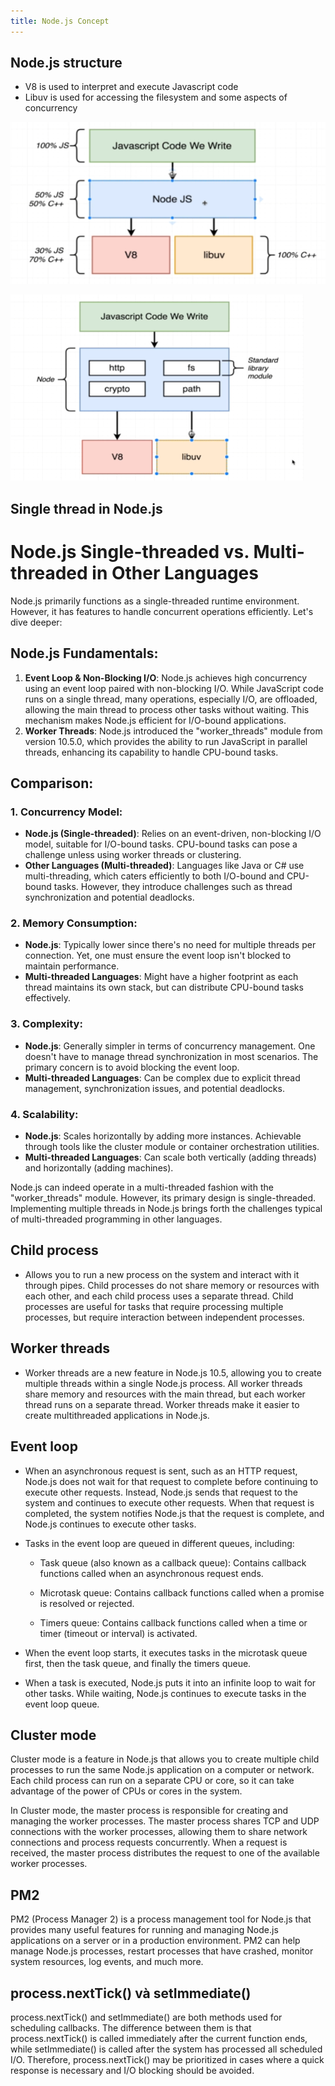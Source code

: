 ```yaml
---
title: Node.js Concept
---
```


## Node.js structure

- V8 is used to interpret and execute Javascript code
- Libuv is used for accessing the filesystem and some aspects of concurrency

![Image](https://raw.githubusercontent.com/quankori/quankori.github.io/master/src/images/programming/3.PNG)

![Image](https://raw.githubusercontent.com/quankori/quankori.github.io/master/src/images/programming/4.PNG)

## Single thread in Node.js

# Node.js Single-threaded vs. Multi-threaded in Other Languages

Node.js primarily functions as a single-threaded runtime environment. However, it has features to handle concurrent operations efficiently. Let's dive deeper:

## Node.js Fundamentals:

1. **Event Loop & Non-Blocking I/O**: Node.js achieves high concurrency using an event loop paired with non-blocking I/O. While JavaScript code runs on a single thread, many operations, especially I/O, are offloaded, allowing the main thread to process other tasks without waiting. This mechanism makes Node.js efficient for I/O-bound applications.
2. **Worker Threads**: Node.js introduced the "worker_threads" module from version 10.5.0, which provides the ability to run JavaScript in parallel threads, enhancing its capability to handle CPU-bound tasks.

## Comparison:

### 1. Concurrency Model:

- **Node.js (Single-threaded)**: Relies on an event-driven, non-blocking I/O model, suitable for I/O-bound tasks. CPU-bound tasks can pose a challenge unless using worker threads or clustering.
- **Other Languages (Multi-threaded)**: Languages like Java or C# use multi-threading, which caters efficiently to both I/O-bound and CPU-bound tasks. However, they introduce challenges such as thread synchronization and potential deadlocks.

### 2. Memory Consumption:

- **Node.js**: Typically lower since there's no need for multiple threads per connection. Yet, one must ensure the event loop isn't blocked to maintain performance.
- **Multi-threaded Languages**: Might have a higher footprint as each thread maintains its own stack, but can distribute CPU-bound tasks effectively.

### 3. Complexity:

- **Node.js**: Generally simpler in terms of concurrency management. One doesn't have to manage thread synchronization in most scenarios. The primary concern is to avoid blocking the event loop.
- **Multi-threaded Languages**: Can be complex due to explicit thread management, synchronization issues, and potential deadlocks.

### 4. Scalability:

- **Node.js**: Scales horizontally by adding more instances. Achievable through tools like the cluster module or container orchestration utilities.
- **Multi-threaded Languages**: Can scale both vertically (adding threads) and horizontally (adding machines).

Node.js can indeed operate in a multi-threaded fashion with the "worker_threads" module. However, its primary design is single-threaded. Implementing multiple threads in Node.js brings forth the challenges typical of multi-threaded programming in other languages.

## Child process

- Allows you to run a new process on the system and interact with it through pipes. Child processes do not share memory or resources with each other, and each child process uses a separate thread. Child processes are useful for tasks that require processing multiple processes, but require interaction between independent processes.

## Worker threads

- Worker threads are a new feature in Node.js 10.5, allowing you to create multiple threads within a single Node.js process. All worker threads share memory and resources with the main thread, but each worker thread runs on a separate thread. Worker threads make it easier to create multithreaded applications in Node.js.

## Event loop

- When an asynchronous request is sent, such as an HTTP request, Node.js does not wait for that request to complete before continuing to execute other requests. Instead, Node.js sends that request to the system and continues to execute other requests. When that request is completed, the system notifies Node.js that the request is complete, and Node.js continues to execute other tasks.

- Tasks in the event loop are queued in different queues, including:

  - Task queue (also known as a callback queue): Contains callback functions called when an asynchronous request ends.

  - Microtask queue: Contains callback functions called when a promise is resolved or rejected.

  - Timers queue: Contains callback functions called when a time or timer (timeout or interval) is activated.

- When the event loop starts, it executes tasks in the microtask queue first, then the task queue, and finally the timers queue.

- When a task is executed, Node.js puts it into an infinite loop to wait for other tasks. While waiting, Node.js continues to execute tasks in the event loop queue.

## Cluster mode

Cluster mode is a feature in Node.js that allows you to create multiple child processes to run the same Node.js application on a computer or network. Each child process can run on a separate CPU or core, so it can take advantage of the power of CPUs or cores in the system.

In Cluster mode, the master process is responsible for creating and managing the worker processes. The master process shares TCP and UDP connections with the worker processes, allowing them to share network connections and process requests concurrently. When a request is received, the master process distributes the request to one of the available worker processes.

## PM2

PM2 (Process Manager 2) is a process management tool for Node.js that provides many useful features for running and managing Node.js applications on a server or in a production environment. PM2 can help manage Node.js processes, restart processes that have crashed, monitor system resources, log events, and much more.

## process.nextTick() và setImmediate()

process.nextTick() and setImmediate() are both methods used for scheduling callbacks. The difference between them is that process.nextTick() is called immediately after the current function ends, while setImmediate() is called after the system has processed all scheduled I/O. Therefore, process.nextTick() may be prioritized in cases where a quick response is necessary and I/O blocking should be avoided.
